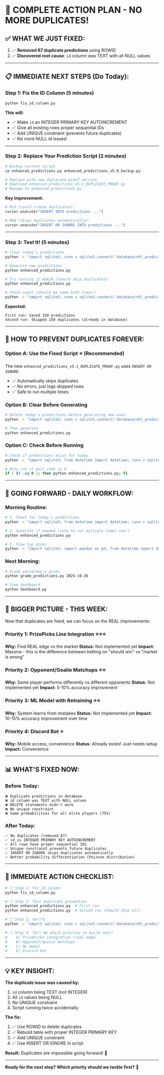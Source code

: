 # 🎯 COMPLETE ACTION PLAN - NO MORE DUPLICATES!

## ✅ **WHAT WE JUST FIXED:**

1. ✅ **Removed 67 duplicate predictions** using ROWID
2. ✅ **Discovered root cause**: `id` column was TEXT with all NULL values

---

## 📋 **IMMEDIATE NEXT STEPS (Do Today):**

### **Step 1: Fix the ID Column** (5 minutes)
```bash
python fix_id_column.py
```

**This will:**
- ✅ Make `id` an INTEGER PRIMARY KEY AUTOINCREMENT
- ✅ Give all existing rows proper sequential IDs  
- ✅ Add UNIQUE constraint (prevents future duplicates)
- ✅ No more NULL id issues!

---

### **Step 2: Replace Your Prediction Script** (2 minutes)
```bash
# Backup current script
cp enhanced_predictions.py enhanced_predictions_v5.0_backup.py

# Replace with new duplicate-proof version
# Download enhanced_predictions_v5.1_DUPLICATE_PROOF.py
# Rename to enhanced_predictions.py
```

**Key improvement:**
```python
# OLD (could create duplicates):
cursor.execute("INSERT INTO predictions ...")

# NEW (skips duplicates automatically):
cursor.execute("INSERT OR IGNORE INTO predictions ...")
```

---

### **Step 3: Test It!** (5 minutes)
```bash
# Clear today's predictions
python -c "import sqlite3; conn = sqlite3.connect('database/nhl_predictions.db'); conn.execute('DELETE FROM predictions WHERE game_date >= \"2025-10-26\"'); conn.commit(); print('Cleared!')"

# Generate new predictions
python enhanced_predictions.py

# Try running it AGAIN (should skip duplicates)
python enhanced_predictions.py

# Check count (should be same both times!)
python -c "import sqlite3; conn = sqlite3.connect('database/nhl_predictions.db'); cur = conn.cursor(); cur.execute('SELECT COUNT(*) FROM predictions WHERE game_date=\"2025-10-26\"'); print(f'Predictions: {cur.fetchone()[0]}')"
```

**Expected:**
```
First run: Saved 150 predictions
Second run: Skipped 150 duplicates (already in database)
```

---

## 🚫 **HOW TO PREVENT DUPLICATES FOREVER:**

### **Option A: Use the Fixed Script** ⭐ (Recommended)
The new `enhanced_predictions_v5.1_DUPLICATE_PROOF.py` uses `INSERT OR IGNORE`:
- ✅ Automatically skips duplicates
- ✅ No errors, just logs skipped rows
- ✅ Safe to run multiple times

### **Option B: Clear Before Generating**
```bash
# Delete today's predictions before generating new ones
python -c "import sqlite3; conn = sqlite3.connect('database/nhl_predictions.db'); conn.execute('DELETE FROM predictions WHERE game_date = \"2025-10-27\"'); conn.commit()"

# Then generate
python enhanced_predictions.py
```

### **Option C: Check Before Running**
```bash
# Check if predictions exist for today
python -c "import sqlite3; from datetime import datetime; conn = sqlite3.connect('database/nhl_predictions.db'); cur = conn.cursor(); today = datetime.now().strftime('%Y-%m-%d'); cur.execute('SELECT COUNT(*) FROM predictions WHERE game_date=?', (today,)); count = cur.fetchone()[0]; print(f'Already have {count} predictions for {today}'); exit(0 if count == 0 else 1)"

# Only run if exit code is 0
if [ $? -eq 0 ]; then python enhanced_predictions.py; fi
```

---

## 🔮 **GOING FORWARD - DAILY WORKFLOW:**

### **Morning Routine:**
```bash
# 1. Check for today's predictions
python -c "import sqlite3; from datetime import datetime; conn = sqlite3.connect('database/nhl_predictions.db'); today = datetime.now().strftime('%Y-%m-%d'); cur = conn.cursor(); cur.execute('SELECT COUNT(*) FROM predictions WHERE game_date=?', (today,)); print(f'{today}: {cur.fetchone()[0]} predictions')"

# 2. Generate if needed (safe to run multiple times now!)
python enhanced_predictions.py

# 3. View top picks
python -c "import sqlite3; import pandas as pd; from datetime import datetime; conn = sqlite3.connect('database/nhl_predictions.db'); today = datetime.now().strftime('%Y-%m-%d'); df = pd.read_sql(f\"SELECT player_name, prop_type, line, odds_type, probability, kelly_score FROM predictions WHERE game_date='{today}' ORDER BY probability DESC LIMIT 10\", conn); print(df)"
```

### **Next Morning:**
```bash
# Grade yesterday's picks
python grade_predictions.py 2025-10-26

# View dashboard
python dashboard.py
```

---

## 🎯 **BIGGER PICTURE - THIS WEEK:**

Now that duplicates are fixed, we can focus on the REAL improvements:

### **Priority 1: PrizePicks Line Integration** ⭐⭐⭐
**Why:** Find REAL edge vs the market
**Status:** Not implemented yet
**Impact:** Massive - this is the difference between betting on "should win" vs "market is wrong"

### **Priority 2: Opponent/Goalie Matchups** ⭐⭐
**Why:** Same player performs differently vs different opponents
**Status:** Not implemented yet
**Impact:** 5-10% accuracy improvement

### **Priority 3: ML Model with Retraining** ⭐⭐
**Why:** System learns from mistakes
**Status:** Not implemented yet
**Impact:** 10-15% accuracy improvement over time

### **Priority 4: Discord Bot** ⭐
**Why:** Mobile access, convenience
**Status:** Already exists! Just needs setup
**Impact:** Convenience

---

## 📊 **WHAT'S FIXED NOW:**

### **Before Today:**
```
❌ Duplicate predictions in database
❌ id column was TEXT with NULL values
❌ DELETE statements didn't work
❌ No unique constraint
❌ Same probabilities for all elite players (75%)
```

### **After Today:**
```
✅ No duplicates (removed 67)
✅ id is INTEGER PRIMARY KEY AUTOINCREMENT
✅ All rows have proper sequential IDs
✅ Unique constraint prevents future duplicates
✅ INSERT OR IGNORE skips duplicates automatically
✅ Better probability differentiation (Poisson distribution)
```

---

## 🚀 **IMMEDIATE ACTION CHECKLIST:**

```bash
# ☐ Step 1: Fix ID column
python fix_id_column.py

# ☐ Step 2: Test duplicate prevention
python enhanced_predictions.py  # First run
python enhanced_predictions.py  # Second run (should skip all)

# ☐ Step 3: Verify
python -c "import sqlite3; conn = sqlite3.connect('database/nhl_predictions.db'); cur = conn.cursor(); cur.execute('SELECT COUNT(*), MIN(id), MAX(id) FROM predictions'); count, min_id, max_id = cur.fetchone(); print(f'✅ {count} predictions with IDs from {min_id} to {max_id}'); cur.execute('SELECT COUNT(*) FROM predictions WHERE id IS NULL'); null_count = cur.fetchone()[0]; print(f'✅ NULL ids: {null_count}'); cur.execute('SELECT COUNT(*) FROM (SELECT game_date, player_name, prop_type, line, odds_type FROM predictions GROUP BY game_date, player_name, prop_type, line, odds_type HAVING COUNT(*) > 1)'); dup_count = cur.fetchone()[0]; print(f'✅ Duplicates: {dup_count}')"

# ☐ Step 4: Tell me which priority to build next!
#    A) PrizePicks integration (real edge)
#    B) Opponent/goalie matchups  
#    C) ML model
#    D) Discord bot
```

---

## 💡 **KEY INSIGHT:**

**The duplicate issue was caused by:**
1. `id` column being TEXT (not INTEGER)
2. All `id` values being NULL
3. No UNIQUE constraint
4. Script running twice accidentally

**The fix:**
1. ✅ Use ROWID to delete duplicates
2. ✅ Rebuild table with proper INTEGER PRIMARY KEY
3. ✅ Add UNIQUE constraint
4. ✅ Use INSERT OR IGNORE in script

**Result:** Duplicates are impossible going forward! 🎉

---

**Ready for the next step? Which priority should we tackle first?** 🚀
